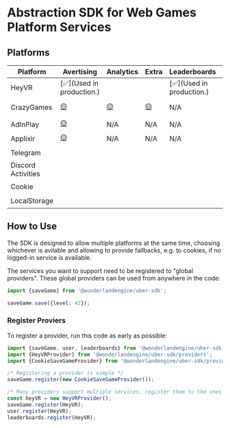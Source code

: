 # Abstraction SDK for Web Games Platform Services

## Platforms

| **Platform**       | **Avertising**            | **Analytics**      | **Extra**          | **Leaderboards**          | **Purchases**             | **SaveGame**              | **User**                  |
| ------------------ | ------------------------- | ------------------ | ------------------ | ------------------------- | ------------------------- | ------------------------- | ------------------------- |
| HeyVR              | [✅](Used in production.) |                    |                    | [✅](Used in production.) | [✅](Used in production.) | [✅](Used in production.) | [✅](Used in production.) |
| CrazyGames         | [🟡](Implemented.)        | [🟡](Implemented.) | [🟡](Implemented.) | N/A                       | [❌](Not implemented.)    | [🟡](Implemented.)        | [🟡](Implemented.)        |
| AdInPlay           | [🟡](Implemented.)        | N/A                | N/A                | N/A                       | N/A                       | N/A                       | N/A                       |
| Applixir           | [🟡](Implemented.)        | N/A                | N/A                | N/A                       | N/A                       | N/A                       | N/A                       |
| Telegram           |                           |                    |                    |                           |                           |                           | [🟡](Implemented.)        |
| Discord Activities |                           |                    |                    |                           |                           |                           |                           |
| Cookie             |                           |                    |                    |                           |                           | [🟡](Implemented.)        |                           |
| LocalStorage       |                           |                    |                    |                           |                           | [🟡](Implemented.)        |                           |

## How to Use

The SDK is designed to allow multiple platforms at the same time, choosing whichever is avilable
and allowing to provide fallbacks, e.g. to cookies, if no logged-in service is available.

The services you want to support need to be registered to "global providers". These global
providers can be used from anywhere in the code:

```ts
import {saveGame} from '@wonderlandengine/uber-sdk';

saveGame.save({level: 42});
```

### Register Proviers

To register a provider, run this code as early as possible:

```ts
import {saveGame, user, leaderboards} from '@wonderlandengine/uber-sdk';
import {HeyVRProvider} from '@wonderlandengine/uber-sdk/providers';
import {CookieSaveGameProvider} from '@wonderlandengine/uber-sdk/providers';

/* Registering a provider is simple */
saveGame.register(new CookieSaveGameProvider());

/* Many providers support multiple services, register them to the ones you use: */
const heyVR = new HeyVRProvider();
saveGame.register(HeyVR);
user.register(HeyVR);
leaderboards.register(HeyVR);
```
